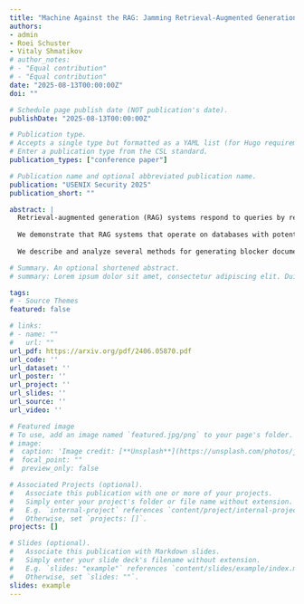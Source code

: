 ```yaml
---
title: "Machine Against the RAG: Jamming Retrieval-Augmented Generation with Blocker Documents"
authors:
- admin
- Roei Schuster
- Vitaly Shmatikov
# author_notes:
# - "Equal contribution"
# - "Equal contribution"
date: "2025-08-13T00:00:00Z"
doi: ""

# Schedule page publish date (NOT publication's date).
publishDate: "2025-08-13T00:00:00Z"

# Publication type.
# Accepts a single type but formatted as a YAML list (for Hugo requirements).
# Enter a publication type from the CSL standard.
publication_types: ["conference paper"]

# Publication name and optional abbreviated publication name.
publication: "USENIX Security 2025"
publication_short: ""

abstract: |
  Retrieval-augmented generation (RAG) systems respond to queries by retrieving relevant documents from a knowledge database, then generating an answer by applying an LLM to the retrieved documents.
  
  We demonstrate that RAG systems that operate on databases with potentially untrusted content are vulnerable to a new class of denial-of-service attacks we call jamming.  An adversary can add a single ``blocker'' document to the database that will be retrieved in response to a specific query and, furthermore, result in the RAG system not answering the query - ostensibly because it lacks the information or because the answer is unsafe.
  
  We describe and analyze several methods for generating blocker documents, including a new method based on black-box optimization that does not require the adversary to know the embedding or LLM used by the target RAG system, nor access to an auxiliary LLM to generate blocker documents.\nWe measure the efficacy of the considered methods against several LLMs and embeddings, and demonstrate that the existing safety metrics for LLMs do not capture their vulnerability to jamming.  We then discuss defenses against blocker documents.

# Summary. An optional shortened abstract.
# summary: Lorem ipsum dolor sit amet, consectetur adipiscing elit. Duis posuere tellus ac convallis placerat. Proin tincidunt magna sed ex sollicitudin condimentum.

tags:
# - Source Themes
featured: false

# links:
# - name: ""
#   url: ""
url_pdf: https://arxiv.org/pdf/2406.05870.pdf
url_code: ''
url_dataset: ''
url_poster: ''
url_project: ''
url_slides: ''
url_source: ''
url_video: ''

# Featured image
# To use, add an image named `featured.jpg/png` to your page's folder. 
# image:
#  caption: 'Image credit: [**Unsplash**](https://unsplash.com/photos/jdD8gXaTZsc)'
#  focal_point: ""
#  preview_only: false

# Associated Projects (optional).
#   Associate this publication with one or more of your projects.
#   Simply enter your project's folder or file name without extension.
#   E.g. `internal-project` references `content/project/internal-project/index.md`.
#   Otherwise, set `projects: []`.
projects: []

# Slides (optional).
#   Associate this publication with Markdown slides.
#   Simply enter your slide deck's filename without extension.
#   E.g. `slides: "example"` references `content/slides/example/index.md`.
#   Otherwise, set `slides: ""`.
slides: example
---
```


